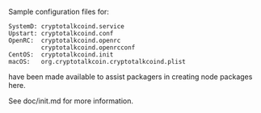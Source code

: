 Sample configuration files for:
```
SystemD: cryptotalkcoind.service
Upstart: cryptotalkcoind.conf
OpenRC:  cryptotalkcoind.openrc
         cryptotalkcoind.openrcconf
CentOS:  cryptotalkcoind.init
macOS:   org.cryptotalkcoin.cryptotalkcoind.plist
```
have been made available to assist packagers in creating node packages here.

See doc/init.md for more information.
